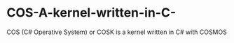# COS-A-kernel-written-in-C-
COS (C# Operative System) or COSK is a kernel written in C# with COSMOS
